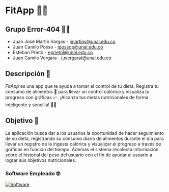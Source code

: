 # FitApp 🥬🌽

## Grupo Error-404 👥👥

- Juan José Martín Vargas - [jmartinv@unal.edu.co](mailto:jmartinv@unal.edu.co)
- Juan Camilo Posso - [jpossop@unal.edu.co](mailto:jpossop@unal.edu.co)
- Esteban Prieto - [eprietol@unal.edu.co](mailto:eprietol@unal.edu.co)
- Juan Camilo Vergara - [juvergarat@unal.edu.co](mailto:juvergarat@unal.edu.co)

## Descripción 👀

*FitApp* es una app que te ayuda a tomar el control de tu dieta. Registra tu consumo de alimentos 📝 para llevar un control calórico y visualiza tu progreso con gráficas 📈. ¡Alcanza tus metas nutricionales de forma inteligente y sencilla! 💪✨


## Objetivo 🎯

La aplicación busca dar a los usuarios la oportunidad de hacer seguimiento de su dieta, registrando su consumo diario de alimentos durante el día para llevar un registro de la ingesta calórica y visualizar el progreso a través de gráficas en función del tiempo. Además el sistema recolecta información sobre el historial del peso del usuario con el fin de ayudar al usuario a lograr sus objetivos nutricionales.

### Software Empleado 🤓

[![Software](https://skillicons.dev/icons?i=js,svelte,electron,npm,bootstrap)](https://skillicons.dev)
